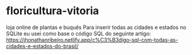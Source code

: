 # floricultura-vitoria
 loja online de plantas e buquês
Para inserir todas as cidades e estados no SQLite eu usei como base o código SQL do seguinte artigo:
https://jhonathanribeiro.netlify.app/c%C3%B3digo-sql-com-todas-as-cidades-e-estados-do-brasil/
